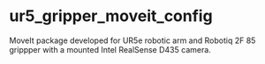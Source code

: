 # ur5_gripper_moveit_config

MoveIt package developed for UR5e robotic arm and Robotiq 2F 85 grippper with a mounted Intel RealSense D435 camera.

